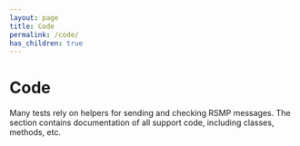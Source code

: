 ```yaml
---
layout: page
title: Code
permalink: /code/
has_children: true
---
```


# Code

Many tests rely on helpers for sending and checking RSMP messages. The section contains documentation of all support code, including classes, methods, etc.